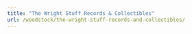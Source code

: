 ```yaml
---
title: "The Wright Stuff Records & Collectibles"
url: /woodstock/the-wright-stuff-records-and-collectibles/
---
```

